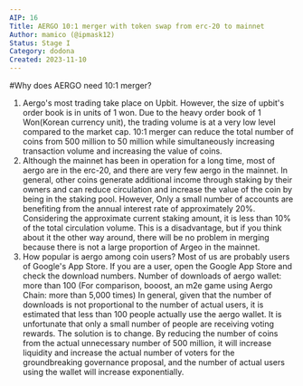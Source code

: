 ```yaml
---
AIP: 16
Title: AERGO 10:1 merger with token swap from erc-20 to mainnet
Author: mamico (@ipmask12)
Status: Stage I
Category: dodona
Created: 2023-11-10
---
```


#Why does AERGO need 10:1 merger?
1. Aergo's most trading take place on Upbit. However, the size of upbit's order book is in units of 1 won. Due to the heavy order book of 1 Won(Korean currency unit), the trading volume is at a very low level compared to the market cap. 10:1 merger can reduce the total number of coins from 500 million to 50 million while simultaneously increasing transaction volume and increasing the value of coins.
2. Although the mainnet has been in operation for a long time, most of aergo are in the erc-20, and there are very few aergo in the mainnet. In general, other coins generate additional income through staking by their owners and can reduce circulation and increase the value of the coin by being in the staking pool. However, Only a small number of accounts are benefiting from the annual interest rate of approximately 20%. Considering the approximate current staking amount, it is less than 10% of the total circulation volume. This is a disadvantage, but if you think about it the other way around, there will be no problem in merging because there is not a large proportion of Argeo in the mainnet.
3. How popular is aergo among coin users? Most of us are probably users of Google's App Store. If you are a user, open the Google App Store and check the download numbers. Number of downloads of aergo wallet: more than 100 (For comparison, booost, an m2e game using Aergo Chain: more than 5,000 times) In general, given that the number of downloads is not proportional to the number of actual users, it is estimated that less than 100 people actually use the aergo wallet. It is unfortunate that only a small number of people are receiving voting rewards. The solution is to change. By reducing the number of coins from the actual unnecessary number of 500 million, it will increase liquidity and increase the actual number of voters for the groundbreaking governance proposal, and the number of actual users using the wallet will increase exponentially.
